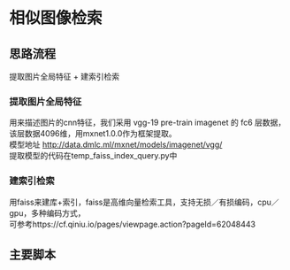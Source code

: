 相似图像检索
====
思路流程
----
提取图片全局特征 + 建索引检索<br>

### 提取图片全局特征


用来描述图片的cnn特征，我们采用 vgg-19 pre-train imagenet 的 fc6 层数据，该层数据4096维，用mxnet1.0.0作为框架提取。<br>
模型地址 http://data.dmlc.ml/mxnet/models/imagenet/vgg/ <br>
提取模型的代码在temp_faiss_index_query.py中 <br>

### 建索引检索


用faiss来建库+索引，faiss是高维向量检索工具，支持无损／有损编码，cpu／gpu，多种编码方式， <br>
可参考https://cf.qiniu.io/pages/viewpage.action?pageId=62048443 <br>

主要脚本
----
